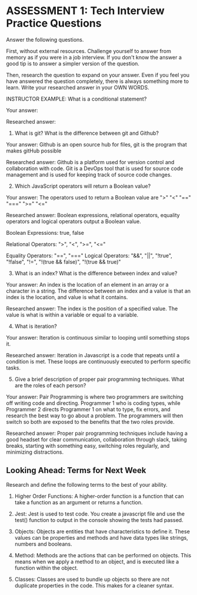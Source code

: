 # ASSESSMENT 1: Tech Interview Practice Questions
Answer the following questions.

First, without external resources. Challenge yourself to answer from memory as if you were in a job interview. If you don't know the answer a good tip is to answer a simpler version of the question.

Then, research the question to expand on your answer. Even if you feel you have answered the question completely, there is always something more to learn. Write your researched answer in your OWN WORDS.

INSTRUCTOR EXAMPLE: What is a conditional statement?

  Your answer:

  Researched answer:



1. What is git? What is the difference between git and Github?

  Your answer: Github is an open source hub for files, git is the program that makes gitHub possible

  Researched answer: Github is a platform used for version control and collaboration with code. Git is a DevOps tool that is used for source code management and is used for keeping track of source code changes.



2. Which JavaScript operators will return a Boolean value?

  Your answer: The operators used to return a Boolean value are ">" "<" "==" "===" ">=" "<="

  Researched answer: Boolean expressions, relational operators, equality operators and logical operators output a Boolean value.

  Boolean Expressions: true, false

  Relational Operators: ">", "<", ">=", "<="

  Equality Operators: "==", "==="
  Logical Operators: "&&", "||", "!true", "!false", "!=", "!(true && false)", "!(true && true)"




3. What is an index? What is the difference between index and value?

  Your answer: An index is the location of an element in an array or a character in a string. The difference between an index and a value is that an index is the location, and value is what it contains.

  Researched answer: The index is the position of a specified value. The value is what is within a variable or equal to a variable.






4. What is iteration?

  Your answer: Iteration is continuous similar to looping until something stops it.

  Researched answer: Iteration in Javascript is a code that repeats until a condition is met. These loops are continuously executed to perform specific tasks.



5. Give a brief description of proper pair programming techniques. What are the roles of each person?

  Your answer: Pair Programming is where two programmers are switching off writing code and directing. Programmer 1 who is coding types, while Programmer 2 directs Programmer 1 on what to type, fix errors, and research the best way to go about a problem. The programmers will then switch so both are exposed to the benefits that the two roles provide.

  Researched answer: Proper pair programming techniques include having a good headset for clear communication, collaboration through slack, taking breaks, starting with something easy, switching roles regularly, and minimizing distractions.



## Looking Ahead: Terms for Next Week

Research and define the following terms to the best of your ability.

1. Higher Order Functions: A higher-order function is a function that can take a function as an argument or returns a function.

2. Jest: Jest is used to test code. You create a javascript file and use the test() function to output in the console showing the tests had passed.

3. Objects: Objects are entities that have characteristics to define it. These values can be properties and methods and have data types like strings, numbers and booleans.

4. Method: Methods are the actions that can be performed on objects. This means when we apply a method to an object, and is executed like a function within the object.

5. Classes: Classes are used to bundle up objects so there are not duplicate properties in the code. This makes for a cleaner syntax. 
